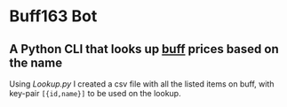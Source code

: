 # Buff163 Bot

## A Python CLI that looks up [buff](https://buff.163.com) prices based on the name

Using _Lookup.py_ I created a csv file with all the listed items on buff, with key-pair ```[{id,name}]``` to be used on the lookup.

